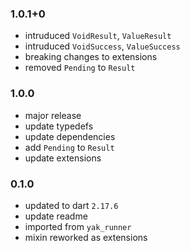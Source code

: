 ### 1.0.1+0
- intruduced `VoidResult`, `ValueResult`
- intruduced `VoidSuccess`, `ValueSuccess`
- breaking changes to extensions
- removed `Pending` to `Result`

### 1.0.0
- major release
- update typedefs
- update dependencies
- add `Pending` to `Result`
- update extensions

### 0.1.0
- updated to dart `2.17.6`
- update readme
- imported from `yak_runner`
- mixin reworked as extensions
